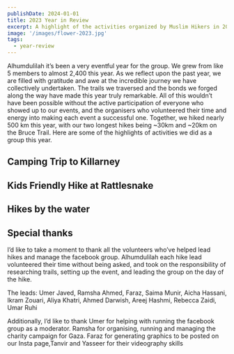 ```yaml
---
publishDate: 2024-01-01
title: 2023 Year in Review
excerpt: A highlight of the activities organized by Muslim Hikers in 2023
image: '/images/flower-2023.jpg'
tags:
  - year-review
---
```


Alhumdulilah it’s been a very eventful year for the group. We grew from like 5 members to almost 2,400 this year. As we reflect upon the past year, we are filled with gratitude and awe at the incredible journey we have collectively undertaken. The trails we traversed and the bonds we forged along the way have made this year truly remarkable. All of this wouldn’t have been possible without the active participation of everyone who showed up to our events, and the organisers who volunteered their time and energy into making each event a successful one. Together, we hiked nearly 500 km this year, with our two longest hikes being ~30km and ~20km on the Bruce Trail. Here are some of the highlights of activities we did as a group this year.

## Camping Trip to Killarney

## Kids Friendly Hike at Rattlesnake

## Hikes by the water

## Special thanks

I’d like to take a moment to thank all the volunteers who’ve helped lead hikes and manage the facebook group. Alhumdulilah each hike lead volunteered their time without being asked, and took on the responsibility of researching trails, setting up the event, and leading the group on the day of the hike. 

The leads: Umer Javed, Ramsha Ahmed, Faraz, Saima Munir, Aicha Hassani, Ikram Zouari, Aliya Khatri, Ahmed Darwish, Areej Hashmi, Rebecca Zaidi, Umar Ruhi

Additionally, I’d like to thank Umer for helping with running the facebook group as a moderator. Ramsha for organising, running and managing the charity campaign for Gaza. Faraz for generating graphics to be posted on our Insta page,Tanvir and Yasseer for their videography skills
